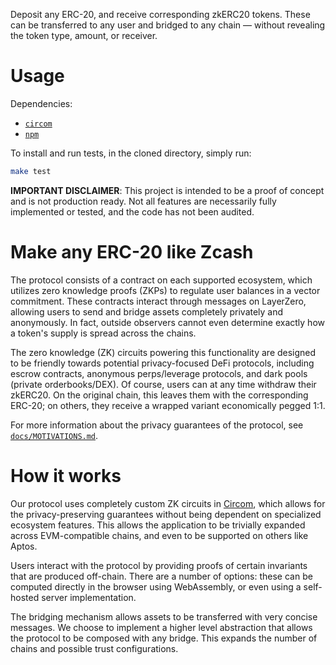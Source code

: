 Deposit any ERC-20, and receive corresponding zkERC20 tokens. These can be transferred to any user and bridged to any chain — without revealing the token type, amount, or receiver.

# Usage

Dependencies:
- [`circom`](https://docs.circom.io/getting-started/installation/)
- [`npm`](https://docs.npmjs.com/downloading-and-installing-node-js-and-npm)

To install and run tests, in the cloned directory, simply run:

```bash
make test
```

**IMPORTANT DISCLAIMER**: This project is intended to be a proof of concept and is not production ready. Not all features are necessarily fully implemented or tested, and the code has not been audited.

# Make any ERC-20 like Zcash

The protocol consists of a contract on each supported ecosystem, which utilizes zero knowledge proofs (ZKPs) to regulate user balances in a vector commitment. These contracts interact through messages on LayerZero, allowing users to send and bridge assets completely privately and anonymously. In fact, outside observers cannot even determine exactly how a token's supply is spread across the chains.

The zero knowledge (ZK) circuits powering this functionality are designed to be friendly towards potential privacy-focused DeFi protocols, including escrow contracts, anonymous perps/leverage protocols, and dark pools (private orderbooks/DEX). Of course, users can at any time withdraw their zkERC20. On the original chain, this leaves them with the corresponding ERC-20; on others, they receive a wrapped variant economically pegged 1:1.

For more information about the privacy guarantees of the protocol, see [`docs/MOTIVATIONS.md`](docs/MOTIVATIONS.md).

# How it works

Our protocol uses completely custom ZK circuits in [Circom](https://docs.circom.io/), which allows for the privacy-preserving guarantees without being dependent on specialized ecosystem features. This allows the application to be trivially expanded across EVM-compatible chains, and even to be supported on others like Aptos.

Users interact with the protocol by providing proofs of certain invariants that are produced off-chain. There are a number of options: these can be computed directly in the browser using WebAssembly, or even using a self-hosted server implementation.

The bridging mechanism allows assets to be transferred with very concise messages. We choose to implement a higher level abstraction that allows the protocol to be composed with any bridge. This expands the number of chains and possible trust configurations.

